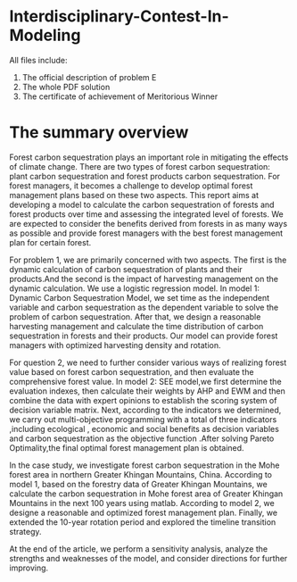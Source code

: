 # Interdisciplinary-Contest-In-Modeling
 All files include:
 1. The official description of problem E
 2. The whole PDF solution
 3. The certificate of achievement of Meritorious Winner
# The summary overview
Forest carbon sequestration plays an important role in mitigating the effects of climate change.
There are two types of forest carbon sequestration: plant carbon sequestration and forest products
carbon sequestration. For forest managers, it becomes a challenge to develop optimal forest
management plans based on these two aspects. This report aims at developing a model to calculate
the carbon sequestration of forests and forest products over time and assessing the integrated level
of forests. We are expected to consider the benefits derived from forests in as many ways as possible
and provide forest managers with the best forest management plan for certain forest.

For problem 1, we are primarily concerned with two aspects. The first is the dynamic
calculation of carbon sequestration of plants and their products.And the second is the impact of
harvesting management on the dynamic calculation. We use a logistic regression model. In
model 1: Dynamic Carbon Sequestration Model, we set time as the independent variable and
carbon sequestration as the dependent variable to solve the problem of carbon sequestration. After
that, we design a reasonable harvesting management and calculate the time distribution of carbon
sequestration in forests and their products. Our model can provide forest managers with optimized
harvesting density and rotation.

For question 2, we need to further consider various ways of realizing forest value based on forest
carbon sequestration, and then evaluate the comprehensive forest value. In model 2: SEE model,we
first determine the evaluation indexes, then calculate their weights by AHP and EWM and then
combine the data with expert opinions to establish the scoring system of decision variable matrix.
Next, according to the indicators we determined, we carry out multi-objective programming with a
total of three indicators ,including ecological , economic and social benefits as decision variables
and carbon sequestration as the objective function .After solving Pareto Optimality,the final optimal
forest management plan is obtained.

In the case study, we investigate forest carbon sequestration in the Mohe forest area in northern
Greater Khingan Mountains, China. According to model 1, based on the forestry data of Greater
Khingan Mountains, we calculate the carbon sequestration in Mohe forest area of Greater Khingan
Mountains in the next 100 years using matlab. According to model 2, we designe a reasonable and
optimized forest management plan. Finally, we extended the 10-year rotation period and explored
the timeline transition strategy.

At the end of the article, we perform a sensitivity analysis, analyze the strengths and weaknesses
of the model, and consider directions for further improving.

